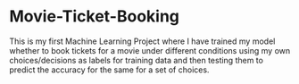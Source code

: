 # Movie-Ticket-Booking
This is my first Machine Learning Project where I have trained my model whether to book tickets for a movie under different conditions using my own choices/decisions as labels for training data and then testing them to predict the accuracy for the  same for a set of choices.
